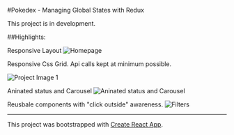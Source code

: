 #Pokedex - Managing Global States with Redux


This project is in development. 

##Highlights:

Responsive Layout
![Homepage](https://i.imgur.com/Yet7uHB.png)

Responsive Css Grid.
Api calls kept at minimum possible.

![Project Image 1](https://i.imgur.com/4kIuFZM.png)

Aninated status and Carousel
![Aninated status and Carousel](https://i.imgur.com/slshQ1S.png)


Reusbale components with "click outside" awareness.
![Filters](https://i.imgur.com/tBHAA3b.png)

-----

This project was bootstrapped with [Create React App](https://github.com/facebook/create-react-app).

